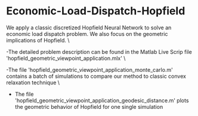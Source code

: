 # Economic-Load-Dispatch-Hopfield
We apply a classic discretized Hopfield Neural Network to solve an economic load dispatch problem. We also focus on the geometric implications of Hopfield. \\

-The detailed problem description can be found in the Matlab Live Scrip file 'hopfield_geometric_viewpoint_application.mlx' \\

-The file 'hopfield_geometric_viewpoint_application_monte_carlo.m' contains a batch of simulations to compare our method to classic convex relaxation technique \\

- The file 'hopfield_geometric_viewpoint_application_geodesic_distance.m' plots the geometric behavior of Hopfield for one single simulation


